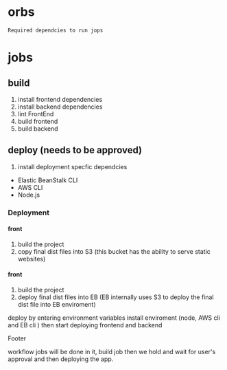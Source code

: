 # orbs
    Required dependcies to run jops  

# jobs 
## build
1. install frontend dependencies
2. install backend dependencies 
2. lint FrontEnd  
3. build frontend 
4. build backend

## deploy (needs to be approved)

1. install deployment specfic dependcies 
- Elastic BeanStalk CLI
- AWS CLI
- Node.js

### Deployment 

#### front
1. build the project
2. copy final dist files into S3 (this bucket has the ability to serve static websites)  

#### front
1. build the project
2. deploy final dist files into EB (EB internally uses S3 to deploy the final dist file into EB enviroment)  





    

deploy by entering environment variables install enviroment (node, AWS cli and EB cli ) then start deploying frontend and backend

Footer

workflow
     jobs will be done in it, build job then we hold and wait for user's approval and then deploying the app.

